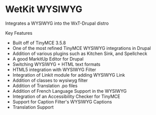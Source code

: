 WetKit WYSIWYG
================
Integrates a WYSIWYG into the WxT-Drupal distro

Key Features
* Built off of TinyMCE 3.5.8
* One of the most refined TinyMCE WYSIWYG integrations in Drupal
* Addition of various plugins such as Kitchen Sink, and Spellcheck
* A good MarkitUp Editor for Drupal
* Switching WYSIWYG + HTML text formats
* HTML5 integration with WYSIWYG Filter
* Integration of Linkit module for adding WYSIWYG Link
* Addition of classes to wysiwyg filter
* Addition of Translation .po files
* Addition of French Language Support in the WYSIWYG
* Integration of an Accessibility Checker for TinyMCE
* Support for Caption Filter's WYSIWYG Captions
* Translation Support
